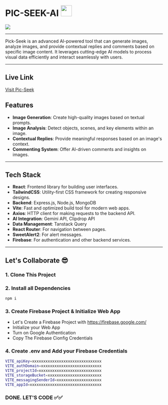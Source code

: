 # PIC-SEEK-AI <img width="35px" src="https://img.icons8.com/?size=96&id=8gR77jBNhfyz&format=png"/>

<img src="https://i.ibb.co.com/k2kj2Q0p/Screenshot-3.png"/>

---

Pick-Seek is an advanced AI-powered tool that can generate images, analyze images, and provide contextual replies and comments based on specific image content. It leverages cutting-edge AI models to process visual data efficiently and interact seamlessly with users.

---


## Live Link
[Visit Pic-Seek](https://ai-pic-seek.web.app/)


## Features

- **Image Generation**: Create high-quality images based on textual prompts.
- **Image Analysis**: Detect objects, scenes, and key elements within an image.
- **Contextual Replies**: Provide meaningful responses based on an image's context.
- **Commenting System**: Offer AI-driven comments and insights on images.

---

## Tech Stack

- **React**: Frontend library for building user interfaces.
- **TailwindCSS**: Utility-first CSS framework for creating responsive designs.
- **Backend**: Express.js, Node.js, MongoDB
- **Vite**: Fast and optimized build tool for modern web apps.
- **Axios**: HTTP client for making requests to the backend API.
- **AI Integration**: Gemini API, Clipdrop API
- **Data Management**: Tanstack Query
- **React Router**: For navigation between pages.
- **SweetAlert2**: For alert messages.
- **Firebase**: For authentication and other backend services.

---

## Let's Collaborate 😎

### 1. Clone This Project



### 2. Install all Dependencies

```bash
npm i
```

### 3. Create Firebase Project & Initialize Web App

- Let's Create a Firebase Project with https://firebase.google.com/
- Initialize your Web App
- Turn on Google Authentication
- Copy The Firebase Cionfig Credentials

### 4. Create .env and Add your Firebase Credentials

```bash
VITE_apiKey=xxxxxxxxxxxxxxxxxxxxxxxxxxxxxxx
VITE_authDomain=xxxxxxxxxxxxxxxxxxxxxxxxxxx
VITE_projectId=xxxxxxxxxxxxxxxxxxxxxxxxxxxx
VITE_storageBucket=xxxxxxxxxxxxxxxxxxxxxxxx
VITE_messagingSenderId=xxxxxxxxxxxxxxxxxxxx
VITE_appId=xxxxxxxxxxxxxxxxxxxxxxxxxxxxxxxx
```

### DONE. LET'S CODE ✅✅
